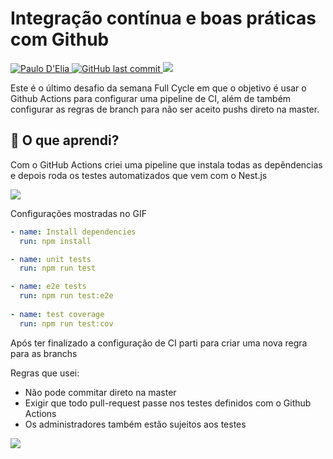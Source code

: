 # Integração contínua e boas práticas com Github

<p>
  <a href="https://www.linkedin.com/in/paulodelia/">
      <img alt="Paulo D'Elia" src="https://img.shields.io/badge/-paulodelia-important?style=flat&logo=Linkedin&logoColor=white" />
   </a>
  <a href="https://github.com/paulohdelia/fullcycle-desafio-integracao-continua/commits/master">
    <img alt="GitHub last commit" src="https://img.shields.io/github/last-commit/paulohdelia/fullcycle-desafio-integracao-continua?color=important">
  </a> 
  <img src="https://img.shields.io/github/languages/count/paulohdelia/fullcycle-desafio-integracao-continua?color=important&style=flat-square">
</p>

Este é o último desafio da semana Full Cycle em que o objetivo é usar o Github Actions para configurar uma pipeline de CI, além de também configurar as regras de branch para não ser aceito pushs direto na master.

## :book: O que aprendi?

Com o GitHub Actions criei uma pipeline que instala todas as depêndencias e depois roda os testes automatizados que vem com o Nest.js

![](http://drive.google.com/uc?export=view&id=15KfRKD7DcnO0Pz_bz3G4z0uT4t0uF8D0)

Configurações mostradas no GIF
```yml
- name: Install dependencies
  run: npm install

- name: unit tests
  run: npm run test

- name: e2e tests
  run: npm run test:e2e
  
- name: test coverage
  run: npm run test:cov
```

Após ter finalizado a configuração de CI parti para criar uma nova regra para as branchs

Regras que usei:
  * Não pode commitar direto na master
  * Exigir que todo pull-request passe nos testes definidos com o Github Actions
  * Os administradores também estão sujeitos aos testes

![](http://drive.google.com/uc?export=view&id=1ouqQHTCq8JrG0dbh7VEQxIUALdB5_BXi)
